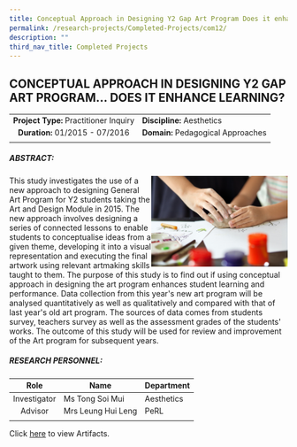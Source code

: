 ```yaml
---
title: Conceptual Approach in Designing Y2 Gap Art Program Does it enhance Learning?
permalink: /research-projects/Completed-Projects/com12/
description: ""
third_nav_title: Completed Projects
---
```

## CONCEPTUAL APPROACH IN DESIGNING Y2 GAP ART PROGRAM... DOES IT ENHANCE LEARNING?

|   |   |
|:-:|---|
| **Project Type:** Practitioner Inquiry  | **Discipline:** Aesthetics  |
| **Duration:** 01/2015 - 07/2016  | **Domain:** Pedagogical Approaches  |
|   |   |

##### ABSTRACT:

<img src="/images/Art.jpg" style="width:49%" align=right>
This study investigates the use of a new approach to designing General Art Program for Y2 students taking the Art and Design Module in 2015. The new approach involves designing a series of connected lessons to enable students to conceptualise ideas from a given theme, developing it into a visual representation and executing the final artwork using relevant artmaking skills taught to them. The purpose of this study is to find out if using conceptual approach in designing the art program enhances student learning and performance. Data collection from this year's new art program will be analysed quantitatively as well as qualitatively and compared with that of last year's old art program. The sources of data comes from students survey, teachers survey as well as the assessment grades of the students' works. The outcome of this study will be used for review and improvement of the Art program for subsequent years.

##### RESEARCH PERSONNEL:

| Role  | Name  | Department  |
|:-:|---|---|
| Investigator  | Ms Tong Soi Mui  | Aesthetics  |
| Advisor  | Mrs Leung Hui Leng  | PeRL  |
|   |   |   |

Click [here](https://inet.rgs.edu.sg/staff/PeRL/RC/Web/SitePages/Home.aspx?RootFolder=%2Fstaff%2FPeRL%2FRC%2FWeb%2FShared%20Documents%2F2015%5FTongSoiMui%5FConceptualApproachArt&FolderCTID=0x01200031712F504D8D504CA3B282CB29566D72&View=%7BD2178A00%2D3D6F%2D408A%2D888E%2DF29DEB3303EF%7D) to view Artifacts.